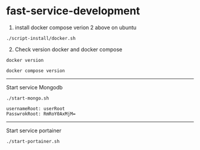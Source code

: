 # fast-service-development

1. install docker compose verion 2 above on ubuntu 

```
./script-install/docker.sh
```

2. Check version docker and docker compose 

```
docker version 

docker compose version 
```

------------
Start service Mongodb 

```./start-mongo.sh```

```
usernameRoot: userRoot
PasswrokRoot: RmRoY0AxMjM=
```

------------
Start service portainer 

```./start-portainer.sh```